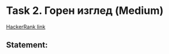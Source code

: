 # Task 2. Горен изглед (Medium)

[HackerRank link](<https://www.hackerrank.com/contests/sda-hw-6-2021/challenges/top>)

## Statement:

<!-- TODO -->
